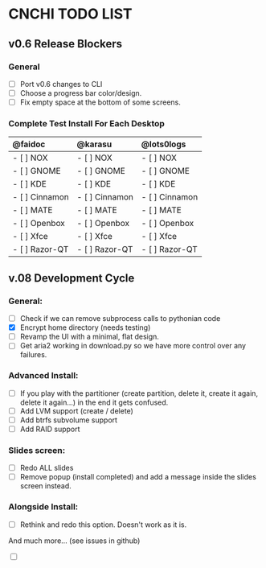 # CNCHI TODO LIST

## v0.6 Release Blockers

### General
 - [ ] Port v0.6 changes to CLI
 - [ ] Choose a progress bar color/design.
 - [ ] Fix empty space at the bottom of some screens.

### Complete Test Install For Each Desktop

| @faidoc       | @karasu       | @lots0logs  |
| :------------ |:--------------| :-----------|
| - [ ] NOX   | - [ ] NOX   | - [ ] NOX |
| - [ ] GNOME   | - [ ] GNOME   | - [ ] GNOME |
| - [ ] KDE   | - [ ] KDE   | - [ ] KDE |
| - [ ] Cinnamon   | - [ ] Cinnamon   | - [ ] Cinnamon |
| - [ ] MATE   | - [ ] MATE   | - [ ] MATE |
| - [ ] Openbox   | - [ ] Openbox   | - [ ] Openbox |
| - [ ] Xfce   | - [ ] Xfce   | - [ ] Xfce |
| - [ ] Razor-QT   | - [ ] Razor-QT   | - [ ] Razor-QT |


## v.08 Development Cycle

### General:
 - [ ] Check if we can remove subprocess calls to pythonian code
 - [x] Encrypt home directory (needs testing)
 - [ ] Revamp the UI with a minimal, flat design.
 - [ ] Get aria2 working in download.py so we have more control over any failures.

### Advanced Install:
 - [ ] If you play with the partitioner (create partition, delete it, create it
   again, delete it again...) in the end it gets confused.
 - [ ] Add LVM support (create / delete)
 - [ ] Add btrfs subvolume support
 - [ ] Add RAID support

### Slides screen:
 - [ ] Redo ALL slides
 - [ ] Remove popup (install completed) and add a message inside the slides screen instead.

### Alongside Install:
 - [ ] Rethink and redo this option. Doesn't work as it is.

 
And much more... (see issues in github)

<input type="checkbox">
